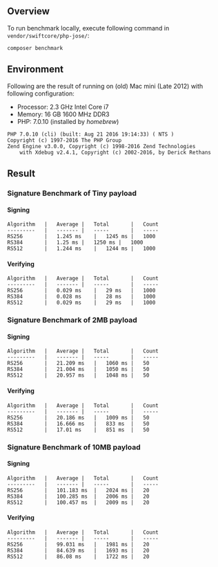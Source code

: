 ## Overview

To run benchmark locally, execute following command in `vendor/swiftcore/php-jose/`:

```
composer benchmark
```

## Environment

Following are the result of running on (old) Mac mini (Late 2012) with following configuration:

- Processor: 2.3 GHz Intel Core i7
- Memory: 16 GB 1600 MHz DDR3
- PHP: 7.0.10 (installed by *homebrew*)

```
PHP 7.0.10 (cli) (built: Aug 21 2016 19:14:33) ( NTS )
Copyright (c) 1997-2016 The PHP Group
Zend Engine v3.0.0, Copyright (c) 1998-2016 Zend Technologies
    with Xdebug v2.4.1, Copyright (c) 2002-2016, by Derick Rethans
```

## Result

### Signature Benchmark of Tiny payload

#### Signing

	Algorithm	|	Average	|	Total		|	Count
	---------	|	-------	|	-----		|	-----
	RS256		|	1.245 ms	|	1245 ms	|	1000
	RS384		|	1.25 ms	|	1250 ms	|	1000
	RS512		|	1.244 ms	|	1244 ms	|	1000


#### Verifying

	Algorithm	|	Average	|	Total		|	Count
	---------	|	-------	|	-----		|	-----
	RS256		|	0.029 ms	|	29 ms	|	1000
	RS384		|	0.028 ms	|	28 ms	|	1000
	RS512		|	0.029 ms	|	29 ms	|	1000


### Signature Benchmark of 2MB payload

#### Signing

	Algorithm	|	Average	|	Total		|	Count
	---------	|	-------	|	-----		|	-----
	RS256		|	21.209 ms	|	1060 ms	|	50
	RS384		|	21.004 ms	|	1050 ms	|	50
	RS512		|	20.957 ms	|	1048 ms	|	50


#### Verifying

	Algorithm	|	Average	|	Total		|	Count
	---------	|	-------	|	-----		|	-----
	RS256		|	20.186 ms	|	1009 ms	|	50
	RS384		|	16.666 ms	|	833 ms	|	50
	RS512		|	17.01 ms	|	851 ms	|	50


### Signature Benchmark of 10MB payload

#### Signing

	Algorithm	|	Average	|	Total		|	Count
	---------	|	-------	|	-----		|	-----
	RS256		|	101.183 ms	|	2024 ms	|	20
	RS384		|	100.285 ms	|	2006 ms	|	20
	RS512		|	100.457 ms	|	2009 ms	|	20


#### Verifying

	Algorithm	|	Average	|	Total		|	Count
	---------	|	-------	|	-----		|	-----
	RS256		|	99.031 ms	|	1981 ms	|	20
	RS384		|	84.639 ms	|	1693 ms	|	20
	RS512		|	86.08 ms	|	1722 ms	|	20




